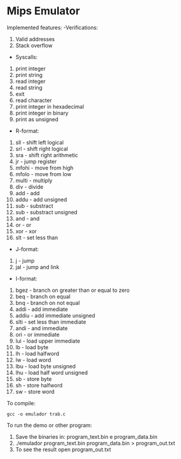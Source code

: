 # Mips Emulator

Implemented features:
-Verifications:
1. Valid addresses
2. Stack overflow
- Syscalls: 
1. print integer
4. print string
5. read integer
6. read string
10. exit
12. read character
34. print integer in hexadecimal
35. print integer in binary
36. print as unsigned
- R-format: 
1. sll - shift left logical
2. srl - shift right logical
3. sra - shift right arithmetic
4. jr - jump register
5. mfohi - move from high
6. mfolo - move from low
7. multi - multiply 
8. div - divide
9. add - add
10. addu - add unsigned
11. sub - substract
12. sub - substract unsigned
13. and - and
14. or - or 
15. xor - xor
16. slt - set less than
- J-format:
1. j - jump
2. jal - jump and link
- I-format:
1. bgez - branch on greater than or equal to zero
2. beq - branch on equal
3. bnq - branch on not equal
4. addi - add immediate
5. addiu - add immediate unsigned
6. slti - set less than immediate
7. andi - and immediate
8. ori - or immediate
9. lui - load upper immediate
10. lb - load byte
11. lh - load halfword
12. lw - load word
13. lbu - load byte unsigned
14. lhu - load half word unsigned
15. sb - store byte
16. sh - store halfword
17. sw - store word

To compile:

`gcc -o emulador trab.c`

To run the demo or other program:

1. Save the binaries in: program_text.bin e program_data.bin
2. ./emulador program_text.bin program_data.bin > program_out.txt
3. To see the result open program_out.txt
